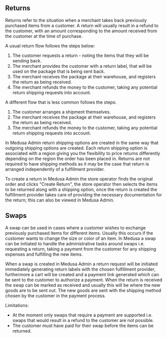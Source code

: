 ## Returns

Returns refer to the situation when a merchant takes back previously purchased items from a customer. A return will usually result in a refund to the customer, with an amount corresponding to the amount received from the customer at the time of purchase. 

A usual return flow follows the steps below:

1. The customer requests a return - noting the items that they will be sending back. 
2. The merchant provides the customer with a return label, that will be used on the package that is being sent back.
3. The merchant receives the package at their warehouse, and registers the return as being received.
4. The merchant refunds the money to the customer, taking any potential return shipping requests into account. 

A different flow that is less common follows the steps:

1. The customer arranges a shipment themselves.
2. The merchant receives the package at their warehouse, and registers the return as being received.
3. The merchant refunds the money to the customer, taking any potential return shipping requests into account. 

In Medusa Admin return shipping options are created in the same way that outgoing shipping options are created. Each return shipping option is associated with a region giving you the flexibility to price returns differently depending on the region the order has been placed in. Returns are not required to have shipping methods as it may be the case that return is arranged independently of a fulfillment provider.

To create a return in Medusa Admin the store operator finds the original order and clicks "Create Return", the store operator then selects the items to be returned along with a shipping option, once the return is created the fulfillment provider takes care of providing the necessary documentation for the return; this can also be viewed in Medusa Admin.

## Swaps

A swap can be used in cases where a customer wishes to exchange previously purchased items for different items. Usually this occurs if the customer wants to change the size or color of an item. In Medusa a swap can be initiated to handle the administrative tasks around swaps i.e. requesting a return, taking a payment from the customer for any shipping expenses and fulfilling the new items.

When a swap is created in Medusa Admin a return request will be initiated immediately generating return labels with the chosen fulfillment provider, furthermore a cart will be created and a payment link generated which can be sent to the customer to authorize a payment. When the return is received the swap can be marked as received and usually this will be where the new goods are to be sent out. The new goods are sent with the shipping method chosen by the customer in the payment process.

Limitations: 
- At the moment only swaps that require a payment are supported i.e. swaps that would result in a refund to the customer are not possible.
- The customer must have paid for their swap before the items can be returned.

